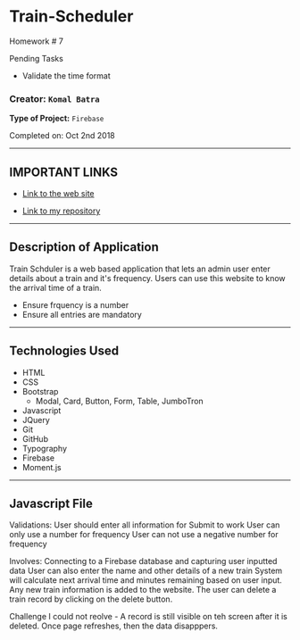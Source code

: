 # Train-Scheduler
Homework # 7

Pending Tasks
 - Validate the time format 

### **Creator:** `Komal Batra`
**Type of Project:** `Firebase`

Completed on: Oct 2nd 2018

- - -
## IMPORTANT LINKS

* [Link to the web site](https://komalbatra.github.io/Train-Scheduler)

* [Link to my repository](https://komalbatra.github.io/Train-Scheduler)
- - - 

## Description of Application
Train Schduler is a web based application that lets an admin user enter details about a train and it's frequency. Users can use this website to know the arrival time of a train. 

- Ensure frquency is a number
- Ensure all entries are mandatory

- - -
## Technologies Used
- HTML
- CSS
- Bootstrap
    - Modal, Card, Button, Form, Table, JumboTron
- Javascript
- JQuery
- Git
- GitHub
- Typography
- Firebase
- Moment.js

- - -
## Javascript File

Validations:
User should enter all information for Submit to work
User can only use a number for frequency
User can not use a negative number for frequency

Involves:
Connecting to a Firebase database and capturing user inputted data
User can also enter the name and other details of a new train
System will calculate next arrival time and minutes remaining based on user input. 
Any new train information is added to the website. 
The user can delete a train record by clicking on the delete button. 


Challenge I could not reolve - A record is still visible on teh screen after it is deleted. Once page refreshes, then the data disapppers. 

